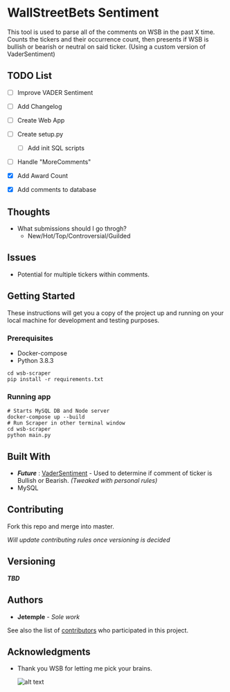 # WallStreetBets Sentiment 

This tool is used to parse all of the comments on WSB in the past X time. Counts the tickers and their occurrence count, then presents if WSB is bullish or bearish or neutral on said ticker. (Using a custom version of VaderSentiment)

## TODO List 

- [ ] Improve VADER Sentiment
- [ ] Add Changelog
- [ ] Create Web App 
- [ ] Create setup.py
  
   - [ ] Add init SQL scripts 
- [ ] Handle "MoreComments"
- [x] Add Award Count
- [x] Add comments to database

## Thoughts
* What submissions should I go throgh? 
  * New/Hot/Top/Controversial/Guilded

## Issues 
* Potential for multiple tickers within comments.

## Getting Started

These instructions will get you a copy of the project up and running on your local machine for development and testing purposes.


### Prerequisites
* Docker-compose 
* Python 3.8.3

```
cd wsb-scraper
pip install -r requirements.txt
```

### Running app 
```
# Starts MySQL DB and Node server 
docker-compose up --build
# Run Scraper in other terminal window
cd wsb-scraper
python main.py
```


## Built With

* ***Future*** : [VaderSentiment](https://github.com/cjhutto/vaderSentiment) - Used to determine if comment of ticker is Bullish or Bearish. *(Tweaked with personal rules)*
* MySQL

## Contributing

Fork this repo and merge into master.

*Will update contributing rules once versioning is decided*

## Versioning

***TBD***

## Authors

* **Jetemple** - *Sole work* 
  
See also the list of [contributors](https://github.com/Jetemple/wsb-sentiment/contributors) who participated in this project.

## Acknowledgments

* Thank you WSB for letting me pick your brains.
  
  ![alt text](https://i.imgur.com/JVYC0Em.png)

